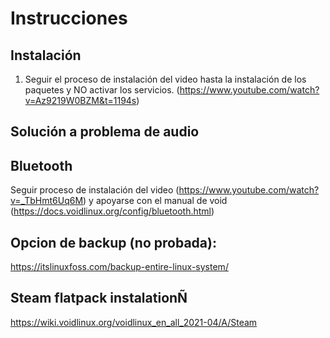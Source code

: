 # Instrucciones

## Instalación

1. Seguir el proceso de instalación del video hasta la instalación de los paquetes y NO activar los servicios. (https://www.youtube.com/watch?v=Az9219W0BZM&t=1194s)

## Solución a problema de audio

## Bluetooth

Seguir proceso de instalación del video (https://www.youtube.com/watch?v=_TbHmt6Uq6M) y apoyarse con el manual de void (https://docs.voidlinux.org/config/bluetooth.html)

## Opcion de backup (no probada): 

https://itslinuxfoss.com/backup-entire-linux-system/

## Steam flatpack instalationÑ
https://wiki.voidlinux.org/voidlinux_en_all_2021-04/A/Steam
